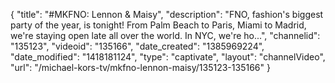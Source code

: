 {
    "title": "#MKFNO: Lennon & Maisy",
    "description": "FNO, fashion's biggest party of the year, is tonight! From Palm Beach to Paris, Miami to Madrid, we're staying open late all over the world. In NYC, we're ho...",
    "channelid": "135123",
    "videoid": "135166",
    "date_created": "1385969224",
    "date_modified": "1418181124",
    "type": "captivate",
    "layout": "channelVideo",
    "url": "\/michael-kors-tv\/mkfno-lennon-maisy\/135123-135166"
}